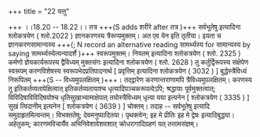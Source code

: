 +++
title = "22 यत्तु"

+++
।।18.20 -- 18.22।। तत्र +++(S adds शरीरे after तत्र )+++ सर्वभूतेषु इत्यादिना श्लोकत्रयेण ( श्लो.2022 ) ज्ञानकरणस्य त्रैरूप्यमुक्तम्। अत एव येन इति तृतीया। इयता च ज्ञानकरणसामान्यस्य +++(; N record an alternative reading सामर्थ्यस्य for सामान्यस्य by saying सामर्थ्यस्येत्यन्यादर्शे )+++ स्वरूपमुक्तम्। नियतम् इत्यादिना श्लोकत्रयेण ( श्लो. 2325 ) कर्मणो ज्ञेयकार्यरूपस्य द्वैविध्यम् मुक्तसंगः इत्यादिना श्लोकत्रयेण ( श्लो. 2628 ) तु कर्तुर्द्विरूपस्य संक्षेपेण स्वरूपम् करणविशेषस्य स्वरूपभेदप्रतिपादनार्थ \[ प्रवृत्तिम् इत्यादिना श्लोकत्रयेण ( 3032 ) \] बुद्धेस्त्रैविध्यं निरूपितम् +++(S -- विध्यमुपलक्षितम् )+++। तद्द्वारेण करणान्तराणामपि त्रैविध्यमुपलक्षितम्। करणस्य तु इतिकर्तव्यतापेक्षित्वात् इतिकर्तव्यतायाश्च धृत्यादिपञ्चकरूपत्वेऽपि; श्रद्धायाः पूर्वमुक्तत्वात्; विविदिषाविविदिषयोश्च धृतिसुखाभ्यामाक्षेपात् तयोस्त्रैविध्यम् धृत्या यया इत्यनेन \[ श्लोकत्रयेण ( 3335 ) \] सुखं त्विदानीम् इत्यनेन \[ श्लोकत्रयेण ( 3639 ) \] चोक्तम्। तदाह -- सर्वभूतेषु इत्यादि समुदाहृतमित्यन्तम्। विभक्ततेषु; देवमनुष्यादितया। पृथक्त्वेन; इह मे प्रीतिः इह मे द्वेषः इत्यादिबुद्ध्या। अहेतुकम्; कारणमविचार्यैव अभिनिवेशावेशवशात् क्रोधरागादिग्रहणं यत् तत्तामसंज्ञम्।
